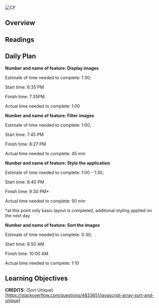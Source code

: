 ![CF](https://i.imgur.com/7v5ASc8.png)

## Overview

## Readings

## Daily Plan

**Number and name of feature: Display images**

Estimate of time needed to complete:  1:30;

Start time: 6:35 PM

Finish time: 7:35PM

Actual time needed to complete: 1:00


**Number and name of feature: Filter images**

Estimate of time needed to complete: 1:00;

Start time: 7:45 PM

Finish time: 8:27 PM

Actual time needed to complete: 45 min


**Number and name of feature: Style the application**

Estimate of time needed to complete: 1:00 - 1:30;

Start time: 8:40 PM

Finish time: 9:30 PM*

Actual time needed to complete: 50 min

*at this point only basic layout is completed, additional styling applied on the next day

**Number and name of feature: Sort the images**

Estimate of time needed to complete: 0:30;

Start time: 8:50 AM

Finish time: 10:00 AM

Actual time needed to complete: 1:10

## Learning Objectives



**CREDITS:**
(Sort Unique)[https://stackoverflow.com/questions/4833651/javascript-array-sort-and-unique]